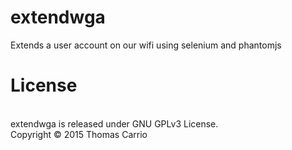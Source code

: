 # extendwga
Extends a user account on our wifi using selenium and phantomjs

<h1>License</h1>
<br>
extendwga is released under GNU GPLv3 License.
<br>
Copyright © 2015 Thomas Carrio
